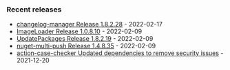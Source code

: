 <!-- ### Hi there 👋 -->

### Recent releases
<!-- recent_releases starts -->
* [changelog-manager Release 1.8.2.28](https://github.com/credfeto/changelog-manager/releases/tag/v1.8.2.28) - 2022-02-17
* [ImageLoader Release 1.0.8.10](https://github.com/credfeto/ImageLoader/releases/tag/v1.0.8.10) - 2022-02-09
* [UpdatePackages Release 1.8.2.19](https://github.com/credfeto/UpdatePackages/releases/tag/v1.8.2.19) - 2022-02-09
* [nuget-multi-push Release 1.4.8.35](https://github.com/credfeto/nuget-multi-push/releases/tag/v1.4.8.35) - 2022-02-09
* [action-case-checker Updated dependencies to remove security issues](https://github.com/credfeto/action-case-checker/releases/tag/v1.2.0) - 2021-12-20
<!-- recent_releases ends -->


<!--
**credfeto/credfeto** is a ✨ _special_ ✨ repository because its `README.md` (this file) appears on your GitHub profile.

Here are some ideas to get you started:

- 🔭 I’m currently working on ...
- 🌱 I’m currently learning ...
- 👯 I’m looking to collaborate on ...
- 🤔 I’m looking for help with ...
- 💬 Ask me about ...
- 📫 How to reach me: ...
- 😄 Pronouns: ...
- ⚡ Fun fact: ...
-->
